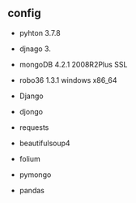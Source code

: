 ## config
- pyhton 3.7.8
- djnago 3.
- mongoDB 4.2.1 2008R2Plus SSL
- robo36 1.3.1 windows x86_64

- Django
- djongo
- requests
- beautifulsoup4
- folium
- pymongo
- pandas

